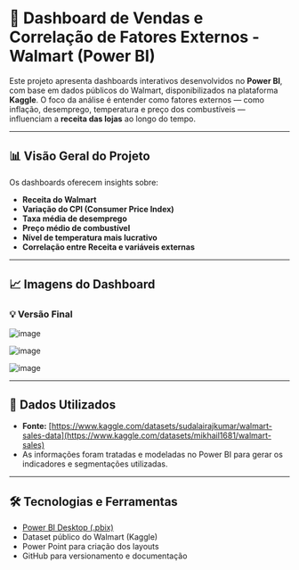 # 🛒 Dashboard de Vendas e Correlação de Fatores Externos - Walmart (Power BI)

Este projeto apresenta dashboards interativos desenvolvidos no **Power BI**, com base em dados públicos do Walmart, disponibilizados na plataforma **Kaggle**. O foco da análise é entender como fatores externos — como inflação, desemprego, temperatura e preço dos combustíveis — influenciam a **receita das lojas** ao longo do tempo.

---

## 📊 Visão Geral do Projeto

Os dashboards oferecem insights sobre:

- **Receita do Walmart**
- **Variação do CPI (Consumer Price Index)**
- **Taxa média de desemprego**
- **Preço médio de combustível**
- **Nível de temperatura mais lucrativo**
- **Correlação entre Receita e variáveis externas**

---

## 📈 Imagens do Dashboard

### 💡 Versão Final

![image](https://github.com/user-attachments/assets/86fd2c30-a36b-4058-908e-65f82d808d73)

![image](https://github.com/user-attachments/assets/ac506509-f840-4be8-96e3-c95630dc2906)

![image](https://github.com/user-attachments/assets/a6f40771-dafb-4c21-b0f9-b169d04b5bae)


---

## 🧩 Dados Utilizados

- **Fonte:** [https://www.kaggle.com/datasets/sudalairajkumar/walmart-sales-data](https://www.kaggle.com/datasets/mikhail1681/walmart-sales)
- As informações foram tratadas e modeladas no Power BI para gerar os indicadores e segmentações utilizadas.

---

## 🛠 Tecnologias e Ferramentas

- [Power BI Desktop (.pbix)](https://powerbi.microsoft.com/)
- Dataset público do Walmart (Kaggle)
- Power Point para criação dos layouts
- GitHub para versionamento e documentação
